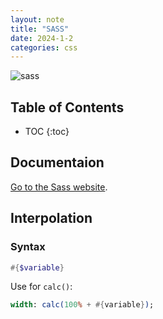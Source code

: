 ```yaml
---
layout: note
title: "SASS"
date: 2024-1-2
categories: css
---
```


![sass](https://sass-lang.com/assets/img/logos/logo.svg)

## Table of Contents

- TOC
{:toc}

## Documentaion

[Go to the Sass website](https://sass-lang.com/).

## Interpolation

### Syntax

```sass
#{$variable}
```

Use for `calc()`:

```sass
width: calc(100% + #{variable});
```
